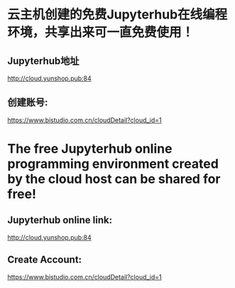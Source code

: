 # 云主机创建的免费Jupyterhub在线编程环境，共享出来可一直免费使用！
## Jupyterhub地址
http://cloud.yunshop.pub:84
## 创建账号:
https://www.bistudio.com.cn/cloudDetail?cloud_id=1


# The free Jupyterhub online programming environment created by the cloud host can be shared for free!
## Jupyterhub online link:
http://cloud.yunshop.pub:84
## Create Account:
https://www.bistudio.com.cn/cloudDetail?cloud_id=1
